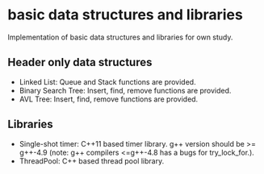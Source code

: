 # basic data structures and libraries
Implementation of basic data structures and libraries for own study.

## Header only data structures
  - Linked List: Queue and Stack functions are provided.
  - Binary Search Tree: Insert, find, remove functions are provided.
  - AVL Tree: Insert, find, remove functions are provided.
## Libraries
  - Single-shot timer: C++11 based timer library. g++ version should be >= g++-4.9 (note: g++ compilers <=g++-4.8 has a bugs for try_lock_for.).
  - ThreadPool: C++ based thread pool library.
